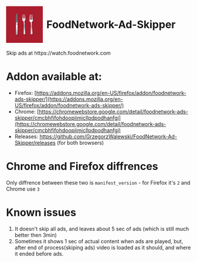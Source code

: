 <h1 style="display: flex; align-items: center;">
  <img src="icon.png" alt="icon" style="width: 100px; height: 100px; margin-right: 10px;">
  FoodNetwork-Ad-Skipper 
</h1>
Skip ads at https://watch.foodnetwork.com


# Addon available at:
- Firefox: [https://addons.mozilla.org/en-US/firefox/addon/foodnetwork-ads-skipper/](https://addons.mozilla.org/en-US/firefox/addon/foodnetwork-ads-skipper/)
- Chrome: [https://chromewebstore.google.com/detail/foodnetwork-ads-skipper/cmcbhfifohdoopiimjcllpdpodhanfgi](https://chromewebstore.google.com/detail/foodnetwork-ads-skipper/cmcbhfifohdoopiimjcllpdpodhanfgi)
- Releases: https://github.com/GrzegorzWalewski/FoodNetwork-Ad-Skipper/releases (for both browsers)

# Chrome and Firefox diffrences
Only diffrence between these two is `manifest_version` - for Firefox it's `2` and Chrome use `3`

# Known issues
1. It doesn't skip all ads, and leaves about 5 sec of ads (which is still much better then 3min)
2. Sometimes it shows 1 sec of actual content when ads are played, but, after end of process(skiping ads) video is loaded as it should, and where it ended before ads.
